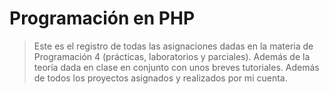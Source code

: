 # Programación en PHP
> Este es el registro de todas las asignaciones dadas en la materia de Programación 4 (prácticas, laboratorios y parciales). Además de la teoría dada en clase en conjunto con unos breves tutoriales.
> Además de todos los proyectos asignados y realizados por mi cuenta.